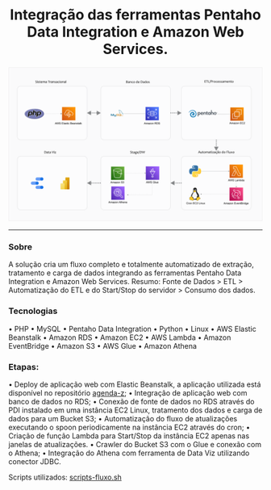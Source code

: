 <div align="center">
  <h1>Integração das ferramentas Pentaho Data Integration e Amazon Web Services.</h1>
</div>

  
<div align="center" >
  <img src="fluxo.png">
</div>



_________________




### Sobre
A solução cria um fluxo completo e totalmente automatizado de extração, tratamento e carga de dados integrando as ferramentas Pentaho Data Integration e Amazon Web Services.
Resumo: Fonte de Dados > ETL > Automatização do ETL e do Start/Stop do servidor > Consumo dos dados.

### Tecnologias
•	PHP
•	MySQL
•	Pentaho Data Integration
•	Python
•	Linux
•	AWS Elastic Beanstalk
•	Amazon RDS
•	Amazon EC2
•	AWS Lambda
•	Amazon EventBridge
•	Amazon S3
•	AWS Glue
•	Amazon Athena

### Etapas:
•	Deploy de aplicação web com Elastic Beanstalk, a aplicação utilizada está disponível no repositório <a href="https://github.com/viniciusariza/agenda-z">agenda-z</a>; 
•	Integração de aplicação web com banco de dados no RDS;
•	Conexão de fonte de dados no RDS através do PDI instalado em uma instância EC2 Linux, tratamento dos dados e carga de dados para um Bucket S3;
•	Automatização do fluxo de atualizações executando o spoon periodicamente na instância EC2 através do cron;
•	Criação de função Lambda para Start/Stop da instância EC2 apenas nas janelas de atualizações.
•	Crawler do Bucket S3 com o Glue e conexão com o Athena;
•	Integração do Athena com ferramenta de Data Viz utilizando conector JDBC.

Scripts utilizados: <a href="https://github.com/viniciusariza/aws-pentaho/blob/main/scripts_fluxo.sh">scripts-fluxo.sh</a>
